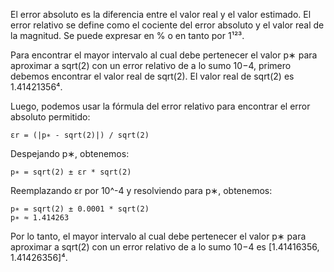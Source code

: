 El error absoluto es la diferencia entre el valor real y el valor estimado. El error relativo se define como el cociente del error absoluto y el valor real de la magnitud. Se puede expresar en % o en tanto por 1¹²³.

Para encontrar el mayor intervalo al cual debe pertenecer el valor p∗ para aproximar a sqrt(2) con un error relativo de a lo sumo 10−4, primero debemos encontrar el valor real de sqrt(2). El valor real de sqrt(2) es 1.41421356⁴. 

Luego, podemos usar la fórmula del error relativo para encontrar el error absoluto permitido:
```
εr = (|p∗ - sqrt(2)|) / sqrt(2)
```
Despejando p∗, obtenemos:
```
p∗ = sqrt(2) ± εr * sqrt(2)
```
Reemplazando εr por 10^-4 y resolviendo para p∗, obtenemos:
```
p∗ = sqrt(2) ± 0.0001 * sqrt(2)
p∗ ≈ 1.414263
```
Por lo tanto, el mayor intervalo al cual debe pertenecer el valor p∗ para aproximar a sqrt(2) con un error relativo de a lo sumo 10−4 es [1.41416356, 1.41426356]⁴.
